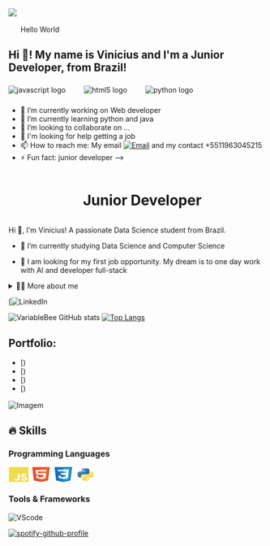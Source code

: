 
<!--divisor-->
<img src="https://user-images.githubusercontent.com/773897560/115834477-dbab-a447-11eb-900a-139a6edaec5c.gif">

<!--titulo-->
<div id="user-content-toc">
  <ul aling="center>
    <summary><h1 style="display: inline-block">Hello World</h1></summary>
  </ul>
  </div>
  

<h2 align="left">Hi 👋! My name is Vinicius and I'm a Junior Developer, from Brazil!</h2>

###

<div align="left">
  <img src="https://cdn.jsdelivr.net/gh/devicons/devicon/icons/javascript/javascript-original.svg" height="30" alt="javascript logo"  />
  <img width="12" />
  
 
  <img width="12" />
  <img src="https://cdn.jsdelivr.net/gh/devicons/devicon/icons/html5/html5-original.svg" height="30" alt="html5 logo"  />
  <img width="12" />
 
  <img width="12" />
  <img src="https://cdn.jsdelivr.net/gh/devicons/devicon/icons/python/python-original.svg" height="30" alt="python logo"  />
  <img width="12" />
  
   
</div>

###



###

- 🔭 I’m currently working on Web developer
- 🌱 I’m currently learning python and java
- 👯 I’m looking to collaborate on ...
- 🤔 I'm looking for help getting a job
- 📫 How to reach me: My email [![Email](https://img.shields.io/badge/Gmail-D14836?style=for-the-badge&logo=gmail&logoColor=white)](https://mail.google.com/mail/u/0/#inbox) and my contact +5511963045215 
- ⚡ Fun fact: junior developer
-->
<!--título-->
<div id="user-content-toc">
  <ul align="center">
    <summary><h1 style="display: inline-block">Junior Developer</h1></summary>
</div>



<!-- Presentation -->
<p>
  Hi 👋, I'm Vinicius! A passionate Data Science student from Brazil.

  - 🌱 I’m currently studying Data Science and Computer Science

  - 🔭 I am looking for my first job opportunity. My dream is to one day work with AI and developer full-stack
</p>

<!-- Dropdown -->
<details>
  <summary>👨‍💻 More about me</summary>

  - 💬 I am currently 18 years old and live in Brazil. I understand a little English and I am a junior in Python, Java, and Javascript, I have studied programming for a year and I intend to continue in this career

  - ⚡ I enjoy reading, a good book, or goods hiistorys, as well as watching movies and playing games! I believe that our personal interests contribute to a more refined perception of things and problem-solving. \o/
</details>

<!-- Links -->


[![LinkedIn](www.linkedin.com/in/vinicius-fernandes-62258017)
  <img src="https://img.shields.io/static/v1?message=LinkedIn&logo=linkedin&label=&color=0077B5&logoColor=white&labelColor=&style=for-the-badge" height="35" alt=""  />



<!-- GithubStats -->
![VariableBee GitHub stats](https://github-readme-stats.vercel.app/api?username=codervinii_icons=true&theme=codeSTACKr)
[![Top Langs](https://github-readme-stats.vercel.app/api/top-langs/?codervinii=variablebee&showicons=true&theme=codeSTACKr)](https://github.com/codervinii/github-readme-stats)

<!-- Portfolio -->
## Portfolio:
- [)
- [)
- [)
- [)

<!-- GIF -->
<p align="left">
  <img align="center" src="https://github.com/VariableBee/VariableBee/assets/77739311/4e9f41af-6b57-49a7-b15a-74322e96b4d7" alt="Imagem">
</p>

## 🔥 Skills
<!-- Skills: Programming Languages -->
  <div style="flex-basis: 48%;">
    <h3>Programming Languages</h3>
    <img align="center" alt="Js" height="30" width="40" src="https://raw.githubusercontent.com/devicons/devicon/master/icons/javascript/javascript-plain.svg">
    <img align="center" alt="HTML" height="30" width="40" src="https://raw.githubusercontent.com/devicons/devicon/master/icons/html5/html5-original.svg">
    <img align="center" alt="CSS" height="30" width="40" src="https://raw.githubusercontent.com/devicons/devicon/master/icons/css3/css3-original.svg">
    <img align="center" alt="Python" height="30" width="40" src="https://raw.githubusercontent.com/devicons/devicon/master/icons/python/python-original.svg">
   
  </div>
  
  <!-- Skills: Tools & Frameworks -->
  <div style="flex-basis: 48%;">
    <h3>Tools & Frameworks</h3>
    <img align="center" alt="VScode" height="30" width="40" src="https://cdn.jsdelivr.net/gh/devicons/devicon/icons/vscode/vscode-original.svg">
    
  
  

  [![spotify-github-profile](https://spotify-github-profile.vercel.app/api/view?uid=313gwq7grpvicu5nxkvbkbc4634e&cover_image=true&theme=default&show_offline=false&background_color=121212&interchange=false)](https://github.com/kittinan/spotify-github-profile)
